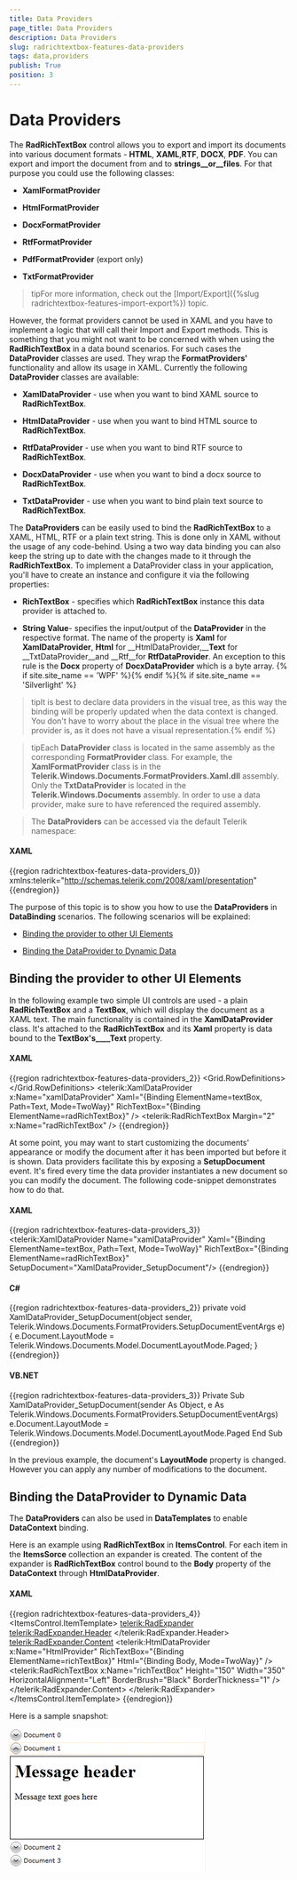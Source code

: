 ```yaml
---
title: Data Providers
page_title: Data Providers
description: Data Providers
slug: radrichtextbox-features-data-providers
tags: data,providers
publish: True
position: 3
---
```


# Data Providers



The __RadRichTextBox__ control allows you to export and import its documents into various document formats - __HTML__, __XAML__,__RTF__, __DOCX__, __PDF__. You can export and import the document from and to __strings__or__files__. For that purpose you could use the following classes:
      

* __XamlFormatProvider__

* __HtmlFormatProvider__

* __DocxFormatProvider__

* __RtfFormatProvider__

* __PdfFormatProvider__ (export only)
          

* __TxtFormatProvider__

>tipFor more information, check out the [Import/Export]({%slug radrichtextbox-features-import-export%}) topic.
        

However, the format providers cannot be used in XAML and you have to implement a logic that will call their Import and Export methods. This is something that you might not want to be concerned with when using the __RadRichTextBox__ in a data bound scenarios. For such cases the __DataProvider__ classes are used. They wrap the __FormatProviders'__ functionality and allow its usage in XAML. Currently the following __DataProvider__ classes are available:
      

* __XamlDataProvider__ - use when you want to bind XAML source to __RadRichTextBox__.
          

* __HtmlDataProvider__ - use when you want to bind HTML source to __RadRichTextBox__.
          

* __RtfDataProvider__ - use when you want to bind RTF source to __RadRichTextBox__.
          

* __DocxDataProvider__ - use when you want to bind a docx source to __RadRichTextBox__.
          

* __TxtDataProvider__ - use when you want to bind plain text source to __RadRichTextBox__.
          

The __DataProviders__ can be easily used to bind the __RadRichTextBox__ to a XAML, HTML, RTF or a plain text string. This is done only in XAML without the usage of any code-behind. Using a two way data binding you can also keep the string up to date with the changes made to it through the __RadRichTextBox__. To implement a DataProvider class in your application, you'll have to create an instance and configure it via the following properties:
      

* __RichTextBox__ - specifies which __RadRichTextBox__ instance this data provider is attached to.
          

* __String Value__- specifies the input/output of the __DataProvider__ in the respective format.  The name of the property is __Xaml__ for __XamlDataProvider__, __Html__ for __HtmlDataProvider,____Text__ for __TxtDataProvider__and __Rtf__for __RtfDataProvider__.
            An exception to this rule is the __Docx__ property of __DocxDataProvider__ which is a byte array.
          {% if site.site_name == 'WPF' %}{% endif %}{% if site.site_name == 'Silverlight' %}

>tipIt is best to declare data providers in the visual tree, as this way the binding will be properly updated when the data context is changed. You don't have to worry about the place in the visual tree where the provider is, as it does not have a visual representation.{% endif %}

>tipEach __DataProvider__ class is located in the same assembly as the corresponding __FormatProvider__ class. For example, the __XamlFormatProvider__ class is in the __Telerik.Windows.Documents.FormatProviders.Xaml.dll__ assembly.
        Only the __TxtDataProvider__ is located in the __Telerik.Windows.Documents__ assembly. In order to use a data provider, make sure to have referenced the required assembly.
        

>The __DataProviders__ can be accessed via the default Telerik namespace:
        

#### __XAML__

{{region radrichtextbox-features-data-providers_0}}
	xmlns:telerik="http://schemas.telerik.com/2008/xaml/presentation"
	{{endregion}}



The purpose of this topic is to show you how to use the __DataProviders__ in __DataBinding__ scenarios. The following scenarios will be explained:
      

* [Binding the provider to other UI Elements](#binding-the-provider-to-other-ui-elements)

* [Binding the DataProvider to Dynamic Data](#binding-the-dataprovider-to-dynamic-data)

## Binding the provider to other UI Elements

In the following example two simple UI controls are used - a plain __RadRichTextBox__ and a __TextBox__, which will display the document as a XAML text. The main functionality is contained in the __XamlDataProvider__ class. It's attached to the __RadRichTextBox__ and its __Xaml__ property is data bound to the __TextBox's____Text__ property.
        

#### __XAML__

{{region radrichtextbox-features-data-providers_2}}
	<UserControl x:Class="DataProvidersDemo.MainPage"
	             xmlns:telerik="http://schemas.telerik.com/2008/xaml/presentation">
	    <Grid x:Name="LayoutRoot"
	          Background="White">
	        <Grid.RowDefinitions>
	            <RowDefinition />
	            <RowDefinition />
	        </Grid.RowDefinitions>
	        <telerik:XamlDataProvider x:Name="xamlDataProvider"
	            Xaml="{Binding ElementName=textBox, Path=Text, Mode=TwoWay}"
	            RichTextBox="{Binding ElementName=radRichTextBox}" />
	        <telerik:RadRichTextBox Margin="2" x:Name="radRichTextBox" />
	        <TextBox Margin="2" Grid.Row="1" x:Name="textBox" />
	    </Grid>
	</UserControl>
	{{endregion}}



At some point, you may want to start customizing the documents' appearance or modify the document after it has been imported but before it is shown. Data providers facilitate this by exposing a __SetupDocument__ event. It's fired every time the data provider instantiates a new document so you can modify the document. The following code-snippet demonstrates how to do that.
        

#### __XAML__

{{region radrichtextbox-features-data-providers_3}}
	<telerik:XamlDataProvider Name="xamlDataProvider"
	           Xaml="{Binding ElementName=textBox, Path=Text, Mode=TwoWay}"
	           RichTextBox="{Binding ElementName=radRichTextBox}"
	           SetupDocument="XamlDataProvider_SetupDocument"/>
	{{endregion}}



#### __C#__

{{region radrichtextbox-features-data-providers_2}}
	private void XamlDataProvider_SetupDocument(object sender, Telerik.Windows.Documents.FormatProviders.SetupDocumentEventArgs e)
	{
	    e.Document.LayoutMode = Telerik.Windows.Documents.Model.DocumentLayoutMode.Paged;
	}
	{{endregion}}



#### __VB.NET__

{{region radrichtextbox-features-data-providers_3}}
	Private Sub XamlDataProvider_SetupDocument(sender As Object, e As Telerik.Windows.Documents.FormatProviders.SetupDocumentEventArgs)
	 e.Document.LayoutMode = Telerik.Windows.Documents.Model.DocumentLayoutMode.Paged
	End Sub
	{{endregion}}



In the previous example, the document's __LayoutMode__ property is changed. However you can apply any number of modifications to the document.
        

## Binding the DataProvider to Dynamic Data

The __DataProviders__ can also be used in __DataTemplates__ to enable __DataContext__ binding.
        

Here is an example using __RadRichTextBox__ in __ItemsControl__. For each item in the __ItemsSorce__ collection an expander is created. The content of the expander is __RadRichTextBox__ control bound to the __Body__ property of the __DataContext__ through __HtmlDataProvider__.
        

#### __XAML__

{{region radrichtextbox-features-data-providers_4}}
	<ItemsControl>
	    <ItemsControl.ItemTemplate>
	        <DataTemplate>
	            <telerik:RadExpander>
	                <telerik:RadExpander.Header>
	                    <TextBlock Text="{Binding Name}"/>
	                </telerik:RadExpander.Header>
	                <telerik:RadExpander.Content>
	                    <Grid>
	                        <telerik:HtmlDataProvider x:Name="HtmlProvider" 
	                                      RichTextBox="{Binding ElementName=richTextBox}"
	                                      Html="{Binding Body, Mode=TwoWay}" />
	                        <telerik:RadRichTextBox x:Name="richTextBox" Height="150" Width="350"
	                                HorizontalAlignment="Left" BorderBrush="Black" BorderThickness="1" />            
	                    </Grid>
	                </telerik:RadExpander.Content>
	            </telerik:RadExpander>
	        </DataTemplate>
	    </ItemsControl.ItemTemplate>
	</ItemsControl>
	{{endregion}}



Here is a sample snapshot:

![](images/RadRichTextBox_Features_DataProviders_01.png)
